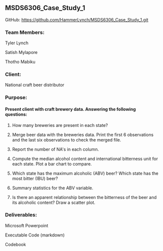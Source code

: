 ## MSDS6306_Case_Study_1
GitHub: https://github.com/HammerLynch/MSDS6306_Case_Study_1.git

### Team Members:
Tyler Lynch

Satish Mylapore

Thotho Mabiku

### Client:
National craft beer distributor

### Purpose:
#### Present client with craft brewery data.  Answering the following questions:

1.	How many breweries are present in each state?

2.	Merge beer data with the breweries data. Print the first 6 observations and the last six observations to check the merged file.

3.	Report the number of NA's in each column.

4.	Compute the median alcohol content and international bitterness unit for each state. Plot a bar chart to compare.

5.	Which state has the maximum alcoholic (ABV) beer? Which state has the most bitter (IBU) beer?

6.	Summary statistics for the ABV variable.

7.	Is there an apparent relationship between the bitterness of the beer and its alcoholic content? Draw a scatter plot.

### Deliverables:
Microsoft Powerpoint

Executable Code (markdown)

Codebook

